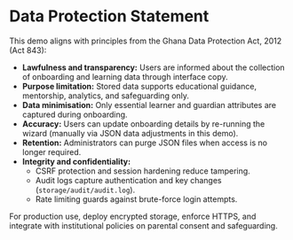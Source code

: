 # Data Protection Statement

This demo aligns with principles from the Ghana Data Protection Act, 2012 (Act 843):

- **Lawfulness and transparency:** Users are informed about the collection of onboarding and learning data through interface copy.
- **Purpose limitation:** Stored data supports educational guidance, mentorship, analytics, and safeguarding only.
- **Data minimisation:** Only essential learner and guardian attributes are captured during onboarding.
- **Accuracy:** Users can update onboarding details by re-running the wizard (manually via JSON data adjustments in this demo).
- **Retention:** Administrators can purge JSON files when access is no longer required.
- **Integrity and confidentiality:**
  - CSRF protection and session hardening reduce tampering.
  - Audit logs capture authentication and key changes (`storage/audit/audit.log`).
  - Rate limiting guards against brute-force login attempts.

For production use, deploy encrypted storage, enforce HTTPS, and integrate with institutional policies on parental consent and safeguarding.
